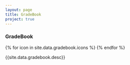 ```yaml
---
layout: page
title: GradeBook
project: true
---
```

<div class="container">
    <div class="header">
        <h3>GradeBook</h3>
        <div class="icons">
            {% for icon in site.data.gradebook.icons %}
                <i class="{{icon}}"></i>
            {% endfor %}
        </div>
    </div>
</div>
<div class="container">
    <p>{{site.data.gradebook.desc}}</p>
</div>
